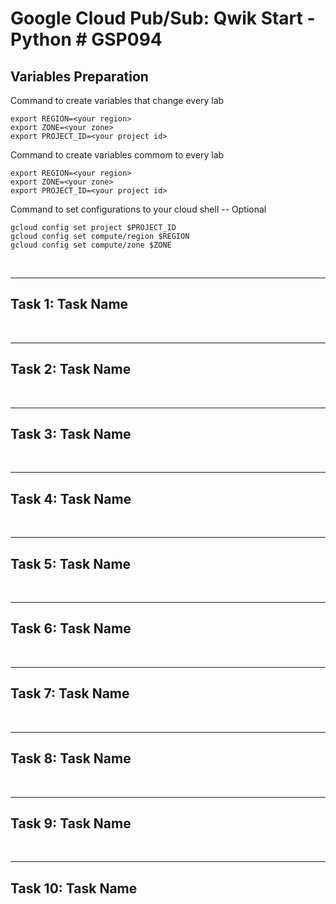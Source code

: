 # **Google Cloud Pub/Sub: Qwik Start - Python # GSP094**

## **Variables Preparation**

Command to create variables that change every lab

    export REGION=<your region>
    export ZONE=<your zone>
    export PROJECT_ID=<your project id>

Command to create variables commom to every lab

    export REGION=<your region>
    export ZONE=<your zone>
    export PROJECT_ID=<your project id>

Command to set configurations to your cloud shell -- Optional

    gcloud config set project $PROJECT_ID
    gcloud config set compute/region $REGION
    gcloud config set compute/zone $ZONE

<br>

---

## **Task 1: Task Name**

<br>

---

## **Task 2: Task Name**

<br>

---

## **Task 3: Task Name**

<br>

---

## **Task 4: Task Name**

<br>

---

## **Task 5: Task Name**

<br>

---

## **Task 6: Task Name**

<br>

---

## **Task 7: Task Name**

<br>

---

## **Task 8: Task Name**

<br>

---

## **Task 9: Task Name**

<br>

---

## **Task 10: Task Name**
